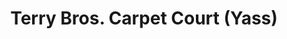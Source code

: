 ---
title: "Terry Bros. Carpet Court (Yass)"
url: /yass/terry-bros-carpet-court-yass/
shop: carpet
---